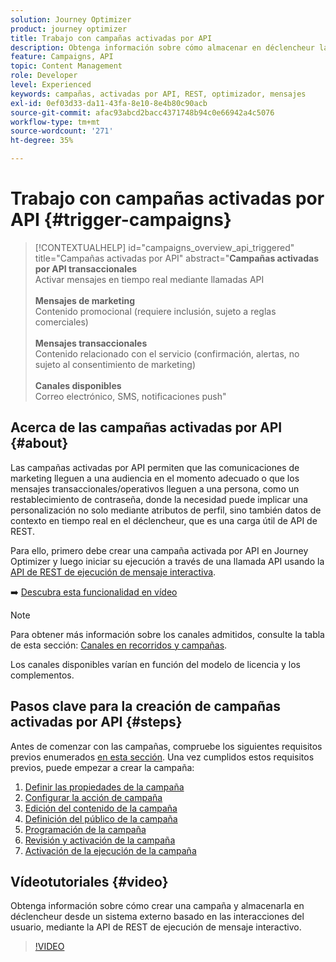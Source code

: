 ```yaml
---
solution: Journey Optimizer
product: journey optimizer
title: Trabajo con campañas activadas por API
description: Obtenga información sobre cómo almacenar en déclencheur las campañas mediante las API de Journey Optimizer.
feature: Campaigns, API
topic: Content Management
role: Developer
level: Experienced
keywords: campañas, activadas por API, REST, optimizador, mensajes
exl-id: 0ef03d33-da11-43fa-8e10-8e4b80c90acb
source-git-commit: afac93abcd2bacc4371748b94c0e66942a4c5076
workflow-type: tm+mt
source-wordcount: '271'
ht-degree: 35%

---
```



# Trabajo con campañas activadas por API {#trigger-campaigns}

>[!CONTEXTUALHELP]
>id="campaigns_overview_api_triggered"
>title="Campañas activadas por API"
>abstract="**Campañas activadas por API transaccionales**<br/> Activar mensajes en tiempo real mediante llamadas API <br/><br/>**Mensajes de marketing**<br/> Contenido promocional (requiere inclusión, sujeto a reglas comerciales)<br/><br/>**Mensajes transaccionales**<br/> Contenido relacionado con el servicio (confirmación, alertas, no sujeto al consentimiento de marketing)<br/><br/>**Canales disponibles**<br/> Correo electrónico, SMS, notificaciones push"

## Acerca de las campañas activadas por API {#about}

Las campañas activadas por API permiten que las comunicaciones de marketing lleguen a una audiencia en el momento adecuado o que los mensajes transaccionales/operativos lleguen a una persona, como un restablecimiento de contraseña, donde la necesidad puede implicar una personalización no solo mediante atributos de perfil, sino también datos de contexto en tiempo real en el déclencheur, que es una carga útil de API de REST.

Para ello, primero debe crear una campaña activada por API en Journey Optimizer y luego iniciar su ejecución a través de una llamada API usando la [API de REST de ejecución de mensaje interactiva](https://developer.adobe.com/journey-optimizer-apis/references/messaging/#tag/execution).

➡️ [Descubra esta funcionalidad en vídeo](#video)

>[!NOTE]
>
>Para obtener más información sobre los canales admitidos, consulte la tabla de esta sección: [Canales en recorridos y campañas](../channels/gs-channels.md#channels).
>
>Los canales disponibles varían en función del modelo de licencia y los complementos.

## Pasos clave para la creación de campañas activadas por API {#steps}

Antes de comenzar con las campañas, compruebe los siguientes requisitos previos enumerados [en esta sección](get-started-with-campaigns.md#permissions). Una vez cumplidos estos requisitos previos, puede empezar a crear la campaña:

1. [Definir las propiedades de la campaña](api-triggered-campaign-properties.md)
1. [Configurar la acción de campaña](api-triggered-campaign-action.md)
1. [Edición del contenido de la campaña](api-triggered-campaign-content.md)
1. [Definición del público de la campaña](api-triggered-campaign-audience.md)
1. [Programación de la campaña](api-triggered-campaign-schedule.md)
1. [Revisión y activación de la campaña](review-activate-api-triggered-campaign.md)
1. [Activación de la ejecución de la campaña](trigger-campaigns.md)

## Vídeotutoriales {#video}

Obtenga información sobre cómo crear una campaña y almacenarla en déclencheur desde un sistema externo basado en las interacciones del usuario, mediante la API de REST de ejecución de mensaje interactivo.

>[!VIDEO](https://video.tv.adobe.com/v/3425358?quality=12)

